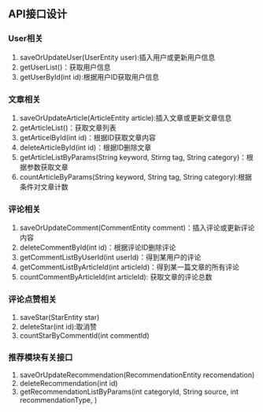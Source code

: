 ## API接口设计

### User相关

1. saveOrUpdateUser(UserEntity user):插入用户或更新用户信息
2. getUserList()：获取用户信息
3. getUserById(int id):根据用户ID获取用户信息

### 文章相关

1. saveOrUpdateArticle(ArticleEntity article):插入文章或更新文章信息
2. getArticleList()：获取文章列表
3. getArticelById(int id)：根据ID获取文章内容
4. deleteArticleById(int id)：根据ID删除文章
5. getArticleListByParams(String keyword, Stirng tag, String category)：根据参数获取文章
6. countArticleByParams(String keyword, String tag, String category):根据条件对文章计数


### 评论相关

1. saveOrUpdateComment(CommentEntity comment)：插入评论或更新评论内容
2. deleteCommentById(int id)：根据评论ID删除评论
3. getCommentListByUserId(int userId)：得到某用户的评论
4. getCommentListByArticleId(int articleId)：得到某一篇文章的所有评论
5. countCommentByArticleId(int articleId): 获取文章的评论总数


### 评论点赞相关

1. saveStar(StarEntity star)
2. deleteStar(int id):取消赞
3. countStarByCommentId(int commentId)


### 推荐模块有关接口

1. saveOrUpdateRecommendation(RecommendationEntity recomendation)
2. deleteRecommendation(int id)
3. getRecommendationListByParams(int categoryId, String source, int recommendationType, )